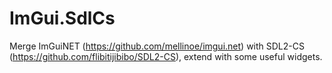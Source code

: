 # ImGui.SdlCs
Merge ImGuiNET (https://github.com/mellinoe/imgui.net) with SDL2-CS (https://github.com/flibitijibibo/SDL2-CS), extend with some useful widgets.
